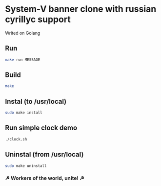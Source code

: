 System-V banner clone with russian cyrillyc support
===================================================
Writed on Golang

## Run
```bash
make run MESSAGE
```

## Build
```bash
make
```

## Instal (to /usr/local)
```bash
sudo make install
```

## Run simple clock demo
```bash
./clock.sh
```

## Uninstal (from /usr/local)
```bash
sudo make uninstall
```
### ☭ Workers of the world, unite! ☭

